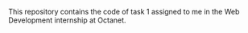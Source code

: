 This repository contains the code of task 1 assigned to me in the Web Development internship at Octanet.
